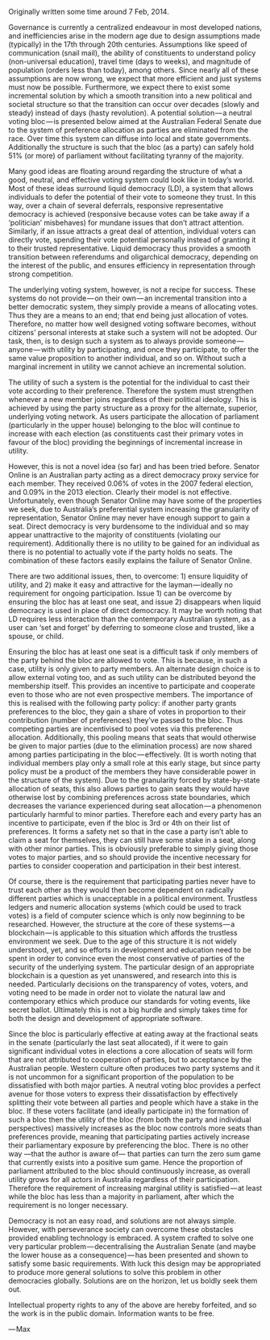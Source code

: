 Originally written some time around 7 Feb, 2014.

Governance is currently a centralized endeavour in most developed nations, and inefficiencies arise in the modern age due to design assumptions made (typically) in the 17th through 20th centuries. Assumptions like speed of communication (snail mail), the ability of constituents to understand policy (non-universal education), travel time (days to weeks), and magnitude of population (orders less than today), among others. Since nearly all of these assumptions are now wrong, we expect that more efficient and just systems must now be possible. Furthermore, we expect there to exist some incremental solution by which a smooth transition into a new political and societal structure so that the transition can occur over decades (slowly and steady) instead of days (hasty revolution). A potential solution — a neutral voting bloc — is presented below aimed at the Australian Federal Senate due to the system of preference allocation as parties are eliminated from the race. Over time this system can diffuse into local and state governments. Additionally the structure is such that the bloc (as a party) can safely hold 51% (or more) of parliament without facilitating tyranny of the majority.

Many good ideas are floating around regarding the structure of what a good, neutral, and effective voting system could look like in today’s world. Most of these ideas surround liquid democracy (LD), a system that allows individuals to defer the potential of their vote to someone they trust. In this way, over a chain of several deferrals, responsive representative democracy is achieved (responsive because votes can be take away if a ‘politician’ misbehaves) for mundane issues that don’t attract attention. Similarly, if an issue attracts a great deal of attention, individual voters can directly vote, spending their vote potential personally instead of granting it to their trusted representative. Liquid democracy thus provides a smooth transition between referendums and oligarchical democracy, depending on the interest of the public, and ensures efficiency in representation through strong competition.

The underlying voting system, however, is not a recipe for success. These systems do not provide — on their own — an incremental transition into a better democratic system, they simply provide a means of allocating votes. Thus they are a means to an end; that end being just allocation of votes. Therefore, no matter how well designed voting software becomes, without citizens’ personal interests at stake such a system will not be adopted. Our task, then, is to design such a system as to always provide someone — anyone — with utility by participating, and once they participate, to offer the same value proposition to another individual, and so on. Without such a marginal increment in utility we cannot achieve an incremental solution.

The utility of such a system is the potential for the individual to cast their vote according to their preference. Therefore the system must strengthen whenever a new member joins regardless of their political ideology. This is achieved by using the party structure as a proxy for the alternate, superior, underlying voting network. As users participate the allocation of parliament (particularly in the upper house) belonging to the bloc will continue to increase with each election (as constituents cast their primary votes in favour of the bloc) providing the beginnings of incremental increase in utility. 

However, this is not a novel idea (so far) and has been tried before. Senator Online is an Australian party acting as a direct democracy proxy service for each member. They received 0.06% of votes in the 2007 federal election, and 0.09% in the 2013 election. Clearly their model is not effective. Unfortunately, even though Senator Online may have some of the properties we seek, due to Australia’s preferential system increasing the granularity of representation, Senator Online may never have enough support to gain a seat. Direct democracy is very burdensome to the individual and so may appear unattractive to the majority of constituents (violating our requirement). Additionally there is no utility to be gained for an individual as there is no potential to actually vote if the party holds no seats. The combination of these factors easily explains the failure of Senator Online.

There are two additional issues, then, to overcome: 1) ensure liquidity of utility, and 2) make it easy and attractive for the layman — ideally no requirement for ongoing participation. Issue 1) can be overcome by ensuring the bloc has at least one seat, and issue 2) disappears when liquid democracy is used in place of direct democracy. It may be worth noting that LD requires less interaction than the contemporary Australian system, as a user can ‘set and forget’ by deferring to someone close and trusted, like a spouse, or child.

Ensuring the bloc has at least one seat is a difficult task if only members of the party behind the bloc are allowed to vote. This is because, in such a case, utility is only given to party members. An alternate design choice is to allow external voting too, and as such utility can be distributed beyond the membership itself. This provides an incentive to participate and cooperate even to those who are not even prospective members. The importance of this is realised with the following party policy: if another party grants preferences to the bloc, they gain a share of votes in proportion to their contribution (number of preferences) they’ve passed to the bloc. Thus competing parties are incentivised to pool votes via this preference allocation. Additionally, this pooling means that seats that would otherwise be given to major parties (due to the elimination process) are now shared among parties participating in the bloc — effectively. (It is worth noting that individual members play only a small role at this early stage, but since party policy must be a product of the members they have considerable power in the structure of the system). Due to the granularity forced by state-by-state allocation of seats, this also allows parties to gain seats they would have otherwise lost by combining preferences across state boundaries, which decreases the variance experienced during seat allocation — a phenomenon particularly harmful to minor parties. Therefore each and every party has an incentive to participate, even if the bloc is 3rd or 4th on their list of preferences. It forms a safety net so that in the case a party isn’t able to claim a seat for themselves, they can still have some stake in a seat, along with other minor parties. This is obviously preferable to simply giving those votes to major parties, and so should provide the incentive necessary for parties to consider cooperation and participation in their best interest.

Of course, there is the requirement that participating parties never have to trust each other as they would then become dependent on radically different parties which is unacceptable in a political environment. Trustless ledgers and numeric allocation systems (which could be used to track votes) is a field of computer science which is only now beginning to be researched. However, the structure at the core of these systems — a blockchain — is applicable to this situation which affords the trustless environment we seek. Due to the age of this structure it is not widely understood, yet, and so efforts in development and education need to be spent in order to convince even the most conservative of parties of the security of the underlying system. The particular design of an appropriate blockchain is a question as yet unanswered, and research into this is needed. Particularly decisions on the transparency of votes, voters, and voting need to be made in order not to violate the natural law and contemporary ethics which produce our standards for voting events, like secret ballot. Ultimately this is not a big hurdle and simply takes time for both the design and development of appropriate software.

Since the bloc is particularly effective at eating away at the fractional seats in the senate (particularly the last seat allocated), if it were to gain significant individual votes in elections a core allocation of seats will form that are not attributed to cooperation of parties, but to acceptance by the Australian people. Western culture often produces two party systems and it is not uncommon for a significant proportion of the population to be dissatisfied with both major parties. A neutral voting bloc provides a perfect avenue for those voters to express their dissatisfaction by effectively splitting their vote between all parties and people which have a stake in the bloc. If these voters facilitate (and ideally participate in) the formation of such a bloc then the utility of the bloc (from both the party and individual perspectives) massively increases as the bloc now controls more seats than preferences provide, meaning that participating parties actively increase their parliamentary exposure by preferencing the bloc. There is no other way —that the author is aware of— that parties can turn the zero sum game that currently exists into a positive sum game. Hence the proportion of parliament attributed to the bloc should continuously increase, as overall utility grows for all actors in Australia regardless of their participation. Therefore the requirement of increasing marginal utility is satisfied — at least while the bloc has less than a majority in parliament, after which the requirement is no longer necessary.

Democracy is not an easy road, and solutions are not always simple. However, with perseverance society can overcome these obstacles provided enabling technology is embraced. A system crafted to solve one very particular problem — decentralising the Australian Senate (and maybe the lower house as a consequence) — has been presented and shown to satisfy some basic requirements. With luck this design may be appropriated to produce more general solutions to solve this problem in other democracies globally. Solutions are on the horizon, let us boldly seek them out.

Intellectual property rights to any of the above are hereby forfeited, and so the work is in the public domain. Information wants to be free. 

— Max
